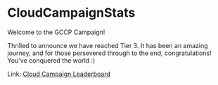 # CloudCampaignStats
Welcome to the GCCP Campaign!

Thrilled to announce we have reached Tier 3.
It has been an amazing journey, and for those persevered through to the end, congratulations! You've conquered the world :)

Link: [Cloud Campaign Leaderboard](https://gccpleaderboard.ninja/)
